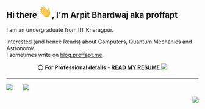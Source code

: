 <h2>Hi there <img src="https://raw.githubusercontent.com/ABSphreak/ABSphreak/master/gifs/Hi.gif" height="33px">, I'm Arpit Bhardwaj aka proffapt</h2>
I am an undergraduate from IIT Kharagpur. 

Interested (and hence Reads) about Computers, Quantum Mechanics and Astronomy.<br>
I sometimes write on [blog.proffapt.me](https://proffapt.hashnode.dev).
<div align="center">
⭕️ <b>For Professional details</b> - <a href="https://docs.google.com/viewer?url=https://github.com/proffapt/resume/raw/main/Arpit-Bhardwaj_RESUME.pdf" target="_blank" type="application/pdf"><b>READ MY RESUME</b> <img width="22px" src="https://img.icons8.com/bubbles/344/resume.png"></a>
</div>

<hr>

<a href="https://github.com/proffapt">
<img height="180" src="https://github-readme-stats-eight-theta.vercel.app/api/top-langs/?username=proffapt&layout=compact&langs_count=8&theme=nightowl"/>
</a>
<a href="https://github.com/proffapt">
<img width="460" src="https://github-readme-stats-eight-theta.vercel.app/api?username=proffapt&show_icons=true&theme=nightowl&include_all_commits=true&count_private=true" align="right"/>
</a>

<br>
<p>
<a href="https://www.linkedin.com/in/proffapt/">
  <img src="https://komarev.com/ghpvc/?username=proffapt&style=flat-square" align="right"/>
</a> 
</p>
